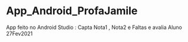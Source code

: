 # App_Android_ProfaJamile
App feito no Android Studio : Capta Nota1 , Nota2 e Faltas e avalia Aluno 27Fev2021
